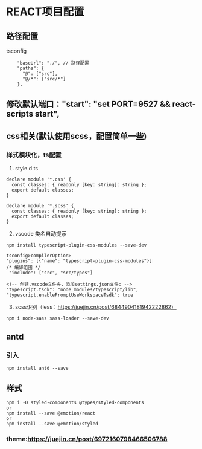 # REACT项目配置
## 路径配置
tsconfig
```
    "baseUrl": "./", // 路径配置
    "paths": {
      "@": ["src"],
      "@/*": ["src/*"]
    },
```

## 修改默认端口："start": "set PORT=9527 && react-scripts start",

## css相关(默认使用scss，配置简单一些)
### 样式模块化，ts配置
1. style.d.ts
```
declare module '*.css' {
  const classes: { readonly [key: string]: string };
  export default classes;
}

declare module '*.scss' {
  const classes: { readonly [key: string]: string };
  export default classes;
}
```
2. vscode 类名自动提示
```
npm install typescript-plugin-css-modules --save-dev

tsconfig>compilerOption>
"plugins": [{"name": "typescript-plugin-css-modules"}]
/* 编译范围 */
 "include": ["src", "src/types"]

<!-- 创建.vscode文件夹，添加settings.json文件: -->
"typescript.tsdk": "node_modules/typescript/lib",
"typescript.enablePromptUseWorkspaceTsdk": true
```

3. scss识别（less：https://juejin.cn/post/6844904181942222862）
```
npm i node-sass sass-loader --save-dev

```

## antd
### 引入
```
npm install antd --save
```
## 样式
```
npm i -D styled-components @types/styled-components
or
npm install --save @emotion/react
or
npm install --save @emotion/styled
```

### theme:https://juejin.cn/post/6972160798466506788

